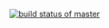 [![build status of master](https://travis-ci.org/NAruneshwar/Testing_HW04.svg?branch=master)](https://travis-ci.org/NAruneshwar/Testing_HW04)
